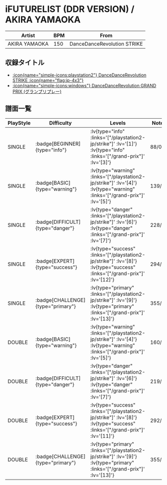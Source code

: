 # iFUTURELIST (DDR VERSION) / AKIRA YAMAOKA

|Artist|BPM|From|
|------|---|----|
|AKIRA YAMAOKA|150|DanceDanceRevolution STRIKE|

## 収録タイトル

- [ :icon{name="simple-icons:playstation2"} DanceDanceRevolution STRIKE :icon{name="flag:jp-4x3"} ](/playstation2-jp/strike)
- [ :icon{name="simple-icons:windows"} DanceDanceRevolution GRAND PRIX (グランプリプレー)](/grand-prix)

## 譜面一覧

|PlayStyle|Difficulty|Levels|Notes|Movie|
|---------|----------|------|-----|-----|
|SINGLE| :badge[BEGINNER]{type="info"} | :lv{type="info" :links='["/playstation2-jp/strike"]' :lv='[1]'}  :lv{type="info" :links='["/grand-prix"]' :lv='[3]'} |88/0||
|SINGLE| :badge[BASIC]{type="warning"} | :lv{type="warning" :links='["/playstation2-jp/strike"]' :lv='[4]'}  :lv{type="warning" :links='["/grand-prix"]' :lv='[5]'} |139/10||
|SINGLE| :badge[DIFFICULT]{type="danger"} | :lv{type="danger" :links='["/playstation2-jp/strike"]' :lv='[6]'}  :lv{type="danger" :links='["/grand-prix"]' :lv='[7]'} |228/29||
|SINGLE| :badge[EXPERT]{type="success"} | :lv{type="success" :links='["/playstation2-jp/strike"]' :lv='[8]'}  :lv{type="success" :links='["/grand-prix"]' :lv='[12]'} |294/10||
|SINGLE| :badge[CHALLENGE]{type="primary"} | :lv{type="primary" :links='["/playstation2-jp/strike"]' :lv='[9]'}  :lv{type="primary" :links='["/grand-prix"]' :lv='[13]'} |355/6||
|DOUBLE| :badge[BASIC]{type="warning"} | :lv{type="warning" :links='["/playstation2-jp/strike"]' :lv='[4]'}  :lv{type="warning" :links='["/grand-prix"]' :lv='[5]'} |160/6||
|DOUBLE| :badge[DIFFICULT]{type="danger"} | :lv{type="danger" :links='["/playstation2-jp/strike"]' :lv='[6]'}  :lv{type="danger" :links='["/grand-prix"]' :lv='[7]'} |219/33||
|DOUBLE| :badge[EXPERT]{type="success"} | :lv{type="success" :links='["/playstation2-jp/strike"]' :lv='[8]'}  :lv{type="success" :links='["/grand-prix"]' :lv='[11]'} |292/10||
|DOUBLE| :badge[CHALLENGE]{type="primary"} | :lv{type="primary" :links='["/playstation2-jp/strike"]' :lv='[9]'}  :lv{type="primary" :links='["/grand-prix"]' :lv='[13]'} |355/6||

